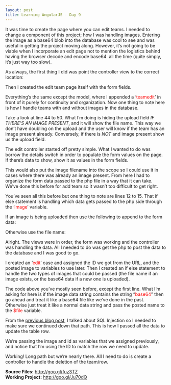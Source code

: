 ```yaml
---
layout: post
title: Learning AngularJS - Day 9
---
```


It was time to create the page where you can edit teams. I needed to change a component of this project; how I was handling images. Entering the image as a base64 blob into the database was cool to see and was useful in getting the project moving along. However, it’s not going to be viable when I incorporate an edit page not to mention the logistics behind having the browser decode and encode base64  all the time (quite simply, it’s just way too slow).

As always, the first thing I did was point the controller view to the correct location:

<script src="https://gist.github.com/Sacamano604/c95d2c5a15f719f3393e.js"></script>

Then I created the edit team page itself with the form fields. 

<script src="https://gist.github.com/Sacamano604/1896e9f9741b904c3b41.js"></script>

Everything’s the same except the model, where I appended a ‘<span style="color: #ff0000;">teamedit</span>’ in front of it purely for continuity and organization. Now one thing to note here is how I handle teams with and without images in the database.

Take a look at line 44 to 50. What I’m doing is hiding the upload field <em>IF THERE’S AN IMAGE PRESENT</em>, and it will show the file name. This way we don’t have doubling on the upload and the user will know if the team has an image present already. Conversely, if there is <em>NOT</em> and image present show us the upload field.

The edit controller started off pretty simple. What I wanted to do was borrow the details switch in order to populate the form values on the page. If there’s data to show, show it as values in the form fields.

<script src="https://gist.github.com/Sacamano604/c917f71711605cda6583.js"></script>

This would also put the image filename into the scope so I could use it in cases where there was already an image present. From here I had to organize the form data passed to the php file in a way that it can take. We’ve done this before for add team so it wasn’t too difficult to get right.

<script src="https://gist.github.com/Sacamano604/b5927ba24be2fbc425d6.js"></script>

You’ve seen all this before but one thing to note are lines 12 to 15. That if else statement is handling which data gets passed to the php side through the ‘<span style="color: #ff0000;">image</span>’ variable.

If an image is being uploaded then use the following to append to the form data:

<script src="https://gist.github.com/Sacamano604/60876772a62d26983731.js"></script>

Otherwise use the file name:

<script src="https://gist.github.com/Sacamano604/89cca53a38a26ae495cf.js"></script>

Alright. The views were in order, the form was working and the controller was handling the data. All I needed to do was get the php to post the data to the database and I was good to go.

<script src="https://gist.github.com/Sacamano604/8a6f1247d1c98de99b33.js"></script>

I created an ‘<span style="color: #ff0000;">edit</span>’ case and assigned the ID we got from the URL, and the posted image to variables to use later. Then I created an if else statement to handle the two types of images that could be passed (the file name if an image exists, or the base64 data if a new one is uploaded).

<script src="https://gist.github.com/Sacamano604/e0bc9d0905aad7c14db0.js"></script>

The code above you’ve mostly seen before, except the first line. What I’m asking for here is if the image data string contains the string “<span style="color: #ff0000;">base64</span>” then go ahead and treat it like a base64 file like we’ve done in the past. Otherwise just treat it like a normal data string and pass the posted name to the <span style="color: #ff0000;">$file</span> variable.

From the <a href="http://www.bentoussi.com/preventing-sql-injection/">previous blog post</a>, I talked about SQL Injection so I needed to make sure we continued down that path. This is how I passed all the data to update the table row.

<script src="https://gist.github.com/Sacamano604/0cd081ad87977319c39f.js"></script>

We’re passing the image and id as variables that we assigned previously, and notice that I’m using the ID to match the row we need to update.

Working! Long path but we’re nearly there. All I need to do is create a controller to handle the deletion of the team/row.

<strong>Source Files:</strong> <a href="http://goo.gl/fuz3TZ" target="_blank">http://goo.gl/fuz3TZ</a><br />
<strong>Working Project:</strong> <a href="http://goo.gl/Ju70dQ" target="_blank">http://goo.gl/Ju70dQ</a>